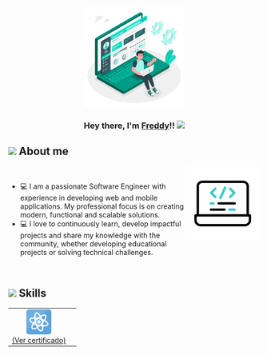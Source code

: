 <div align="center">
  <a href="#">
    <img width="40%" height="auto" src="./assets/images/banner.png" height="35px"/>
  </a>
  <h3 align="center">Hey there, I'm <a href="https://carrillo.asynclogic.net/">Freddy</a>!!
    <img src="https://media.giphy.com/media/hvRJCLFzcasrR4ia7z/giphy.gif" width="28">
  </h3>
</div>

## <picture><img src = "https://github.com/7oSkaaa/7oSkaaa/blob/main/Images/about_me.gif?raw=true" width = 50px></picture> About me

<picture> <img align="right" src="./assets/gifs/laptopp.gif" width = 150px></picture>

<br>

- :computer: I am a passionate Software Engineer with experience in developing web and mobile applications. My professional focus is on creating modern, functional and scalable solutions.
- :computer: I love to continuously learn, develop impactful projects and share my knowledge with the community, whether developing educational projects or solving technical challenges.
<br>

## <picture> <img src = "https://github.com/7oSkaaa/7oSkaaa/blob/main/Images/Software_Tools.gif?raw=true" width = 50px>  </picture> Skills

<table>
  <tr>
    <td align="center">
      <a href="https://cursos.devtalles.com/certificates/zqowpwnpdz" target="_blank">
        <img src="./assets/images/react.png" width = 50px/>
        <br />
        <span>(Ver certificado)</span>
      </a>
    <td>
  </tr>
</table>